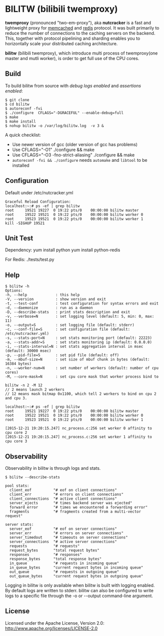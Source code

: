 # BILITW (bilibili twemproxy) 

**twemproxy** (pronounced "two-em-proxy"), aka **nutcracker** is a fast and lightweight proxy for [memcached](http://www.memcached.org/) and [redis](http://redis.io/) protocol. It was built primarily to reduce the number of connections to the caching servers on the backend. This, together with protocol pipelining and sharding enables you to horizontally scale your distributed caching architecture.

**bilitw** (bilibili twemproxy), which introduce multi process of twemproxy(one master and mutli worker), is order to get full use of the CPU cores. 

## Build

To build bilitw from source with _debug logs enabled_ and _assertions enabled_:

    $ git clone 
    $ cd bilitw
    $ autoreconf -fvi
    $ ./configure  CFLAGS="-DGRACEFUL" --enable-debug=full
    $ make
    $ make install
    $ nohup bilitw -o /var/log/bilitw.log  -v 3 &

A quick checklist:

+ Use newer version of gcc (older version of gcc has problems)
+ Use CFLAGS="-O1" ./configure && make
+ Use CFLAGS="-O3 -fno-strict-aliasing" ./configure && make
+ `autoreconf -fvi && ./configure` needs `automake` and `libtool` to be installed


## Configuration
  Default under /etc/nutcracker.yml

    Graceful Reload Configuration:
    localhost:~:# ps -ef | grep bilitw
    root     19521 19227  0 19:22 pts/0    00:00:00 bilitw master
    root     19522 19521  0 19:22 pts/0    00:00:00 bilitw worker 0
    root     19523 19521  0 19:22 pts/0    00:00:00 bilitw worker 1
    kill -SIGHUP 19521

## Unit Test
  Dependency:
  yum install python
  yum install python-redis
  
  For Redis:
  ./tests/test.py

## Help
    $ bilitw -h
    Options:
    -h, --help             : this help
    -V, --version          : show version and exit
    -t, --test-conf        : test configuration for syntax errors and exit
    -d, --daemonize        : run as a daemon
    -D, --describe-stats   : print stats description and exit
    -v, --verbose=N        : set logging level (default: 5, min: 0, max: 11)
    -o, --output=S         : set logging file (default: stderr)
    -c, --conf-file=S      : set configuration file (default: /etc/nutcracker.yml)
    -s, --stats-port=N     : set stats monitoring port (default: 22223)
    -a, --stats-addr=S     : set stats monitoring ip (default: 0.0.0.0)
    -i, --stats-interval=N : set stats aggregation interval in msec (default: 30000 msec)
    -p, --pid-file=S       : set pid file (default: off)
    -m, --mbuf-size=N      : set size of mbuf chunk in bytes (default: 16384 bytes)
    -n, --worker-num=N     : set number of workers (default: number of cpu cores)
    -M, --core-mask=N      : set cpu core mask that worker process bind to
    
    bilitw -n 2 -M 12    
    // 2 means launch 2 workers
    // 12 means mask bitmap 0x1100, which tell 2 workers to bind on cpu 2 and cpu 3. 
    
    localhost:~:# ps -ef | grep bilitw
    root     19521 19227  0 19:22 pts/0    00:00:00 bilitw master
    root     19522 19521  0 19:22 pts/0    00:00:00 bilitw worker 0
    root     19523 19521  0 19:22 pts/0    00:00:00 bilitw worker 1
    
    [2015-12-21 19:20:15.247] nc_process.c:256 set worker 0 affinity to cpu core 2
    [2015-12-21 19:20:15.247] nc_process.c:256 set worker 1 affinity to cpu core 3

## Observability

Observability in bilitw is through logs and stats.

    $ bilitw --describe-stats

    pool stats:
      client_eof          "# eof on client connections"
      client_err          "# errors on client connections"
      client_connections  "# active client connections"
      server_ejects       "# times backend server was ejected"
      forward_error       "# times we encountered a forwarding error"
      fragments           "# fragments created from a multi-vector request"

    server stats:
      server_eof          "# eof on server connections"
      server_err          "# errors on server connections"
      server_timedout     "# timeouts on server connections"
      server_connections  "# active server connections"
      requests            "# requests"
      request_bytes       "total request bytes"
      responses           "# responses"
      response_bytes      "total response bytes"
      in_queue            "# requests in incoming queue"
      in_queue_bytes      "current request bytes in incoming queue"
      out_queue           "# requests in outgoing queue"
      out_queue_bytes     "current request bytes in outgoing queue"

Logging in bilitw is only available when bilitw is built with logging enabled. By default logs are written to stderr. bilitw can also be configured to write logs to a specific file through the -o or --output command-line argument. 


## License
Licensed under the Apache License, Version 2.0: http://www.apache.org/licenses/LICENSE-2.0

